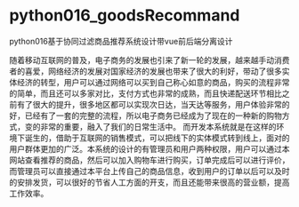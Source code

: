 # python016_goodsRecommand
python016基于协同过滤商品推荐系统设计带vue前后端分离设计

  随着移动互联网的普及，电子商务的发展也引来了新一轮的发展，越来越手动消费者的喜爱，网络经济的发展对国家经济的发展也带来了很大的利好，带动了很多实体经济的转型，用户可以通过网络可以买到自己称心如意的商品，购买的流程非常的简单，而且还可以多家对比，支付方式也非常的成熟，而且快递配送环节相比之前有了很大的提升，很多地区都可以实现次日达，当天达等服务，用户体验非常的好，已经有了一套的完整的流程，所以电子商务已经成为了现在的一种新的购物方式，变的非常的重要，融入了我们的日常生活中。
而开发本系统就是在这样的环境下诞生的，借助于互联网的销售模式，可以把线下的实体模式转到线上，面对的用户群体更加的广泛。本系统的设计的有管理员和用户两种权限，用户可以通过本网站查看推荐的商品，然后可以加入购物车进行购买，订单完成后可以进行评价，而管理员可以直接通过本平台上传自己的商品信息，收到用户的订单以后可以及时的安排发货，可以很好的节省人工方面的开支，而且还能带来很高的营业额，提高工作效率。
